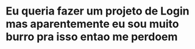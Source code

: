 # Eu queria fazer um projeto de Login mas aparentemente eu sou muito burro pra isso entao me perdoem 
